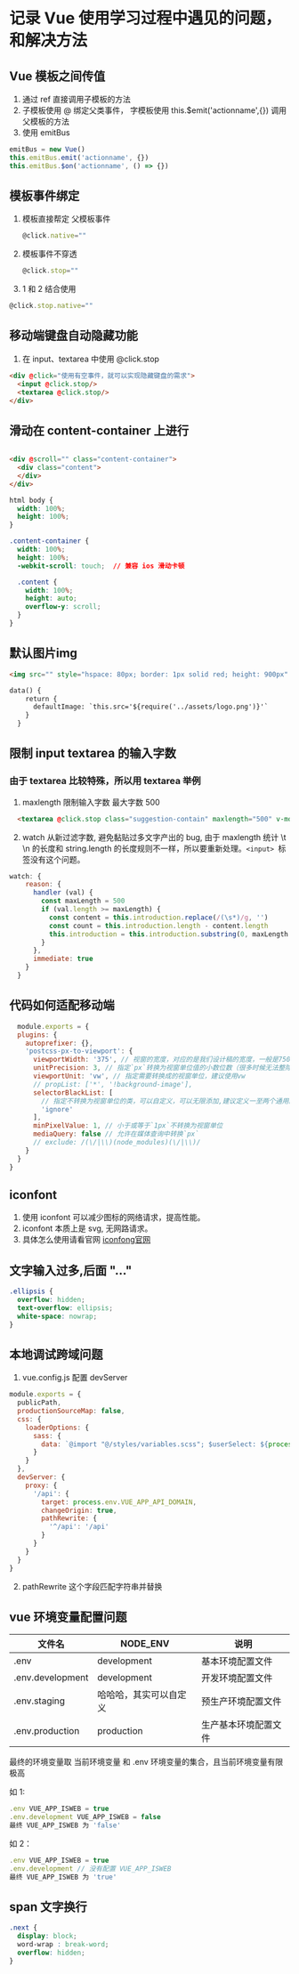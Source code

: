 # 记录 Vue 使用学习过程中遇见的问题，和解决方法

## Vue 模板之间传值

  1. 通过 ref 直接调用子模板的方法
  2. 子模板使用 @ 绑定父类事件， 字模板使用 this.$emit('actionname',{}) 调用父模板的方法
  3. 使用 emitBus

   ```js
   emitBus = new Vue()
   this.emitBus.emit('actionname', {})
   this.emitBus.$on('actionname', () => {})
   ```

## 模板事件绑定
1. 模板直接帮定 父模板事件
   ```js
   @click.native=""
   ```
2. 模板事件不穿透
   ```js
   @click.stop=""
   ```
3. 1 和 2 结合使用
  ```js
  @click.stop.native=""
  ```

## 移动端键盘自动隐藏功能
1. 在 input、textarea 中使用 @click.stop
 ```html
 <div @click="使用有空事件，就可以实现隐藏键盘的需求">
   <input @click.stop/>
   <textarea @click.stop/>
 </div>
 ```
## 滑动在 content-container 上进行

```html

<div @scroll="" class="content-container">
  <div class="content">
  </div>
</div>
```
```css
html body {
  width: 100%;
  height: 100%;
}

.content-container {
  width: 100%;
  height: 100%;
  -webkit-scroll: touch;  // 兼容 ios 滑动卡顿

  .content {
    width: 100%;
    height: auto;
    overflow-y: scroll;
  }
}
```

## 默认图片img

```html
<img src="" style="hspace: 80px; border: 1px solid red; height: 900px" @click="fff" :onerror="defaultImage" alt="The Pulpit Rock" width="304" height="228">

data() {
    return {
      defaultImage: `this.src='${require('../assets/logo.png')}'`
    }
  }
```

## 限制 input textarea 的输入字数
### 由于 textarea 比较特殊，所以用 textarea 举例

1. maxlength 限制输入字数 最大字数 500
   
```html
  <textarea @click.stop class="suggestion-contain" maxlength="500" v-model="reason" placeholder="请输入您的审批意见"></textarea>
```

2. watch 从新过滤字数, 避免黏贴过多文字产出的 bug, 由于 maxlength 统计 \t \n 的长度和 string.length 的长度规则不一样，所以要重新处理。```<input> ```标签没有这个问题。

```js
watch: {
    reason: {
      handler (val) {
        const maxLength = 500
        if (val.length >= maxLength) {
          const content = this.introduction.replace(/(\s*)/g, '')
          const count = this.introduction.length - content.length
          this.introduction = this.introduction.substring(0, maxLength - count)
        }
      },
      immediate: true
    }
  }
```

## 代码如何适配移动端

```js
  module.exports = {
  plugins: {
    autoprefixer: {},
    'postcss-px-to-viewport': {
      viewportWidth: '375', // 视窗的宽度，对应的是我们设计稿的宽度，一般是750
      unitPrecision: 3, // 指定`px`转换为视窗单位值的小数位数（很多时候无法整除）
      viewportUnit: 'vw', // 指定需要转换成的视窗单位，建议使用vw
      // propList: ['*', '!background-image'],
      selectorBlackList: [
        // 指定不转换为视窗单位的类，可以自定义，可以无限添加,建议定义一至两个通用的类名
        'ignore'
      ],
      minPixelValue: 1, // 小于或等于`1px`不转换为视窗单位
      mediaQuery: false // 允许在媒体查询中转换`px`
      // exclude: /(\/|\\)(node_modules)(\/|\\)/
    }
  }
}
```

## iconfont 

1. 使用 iconfont 可以减少图标的网络请求，提高性能。
2. iconfont 本质上是 svg, 无网路请求。
3. 具体怎么使用请看官网 [iconfong官网](https://www.iconfont.cn/)

## 文字输入过多,后面 "..."

```css
.ellipsis {
  overflow: hidden;
  text-overflow: ellipsis;
  white-space: nowrap;
}
```

## 本地调试跨域问题

1. vue.config.js 配置 devServer

```js
module.exports = {
  publicPath,
  productionSourceMap: false,
  css: {
    loaderOptions: {
      sass: {
        data: `@import "@/styles/variables.scss"; $userSelect: ${process.env.VUE_APP_USER_SELECT || 'none'};`
      }
    }
  },
  devServer: {
    proxy: {
      '/api': {
        target: process.env.VUE_APP_API_DOMAIN,
        changeOrigin: true,
        pathRewrite: {
          '^/api': '/api'
        }
      }
    }
  }
}
```

2. pathRewrite
  这个字段匹配字符串并替换

## vue 环境变量配置问题

| 文件名 | NODE_ENV | 说明
| --- | --- | ---
| .env | development | 基本环境配置文件
| .env.development | development | 开发环境配置文件
| .env.staging | 哈哈哈，其实可以自定义 | 预生产环境配置文件
| .env.production | production | 生产基本环境配置文件

最终的环境变量取 当前环境变量 和 .env 环境变量的集合，且当前环境变量有限极高

如 1:

```js
.env VUE_APP_ISWEB = true
.env.development VUE_APP_ISWEB = false
最终 VUE_APP_ISWEB 为 'false'
```

如 2：

```js
.env VUE_APP_ISWEB = true
.env.development // 没有配置 VUE_APP_ISWEB
最终 VUE_APP_ISWEB 为 'true'
```

## span 文字换行

```css
.next {
  display: block;
  word-wrap : break-word;
  overflow: hidden;
}
```
